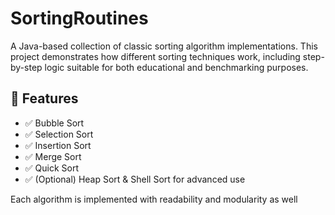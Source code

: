    # SortingRoutines 

A Java-based collection of classic sorting algorithm implementations. This project demonstrates how different sorting techniques work, including step-by-step logic suitable for both educational and benchmarking purposes.
     
## 🚀 Features  
 
- ✅ Bubble Sort
- ✅ Selection Sort   
- ✅ Insertion Sort     
- ✅ Merge Sort         
- ✅ Quick Sort  
- ✅ (Optional) Heap Sort & Shell Sort for advanced use    
      
Each algorithm is implemented with readability and modularity as well           
        
   
       
      
      
    
     
     
  
   
 
